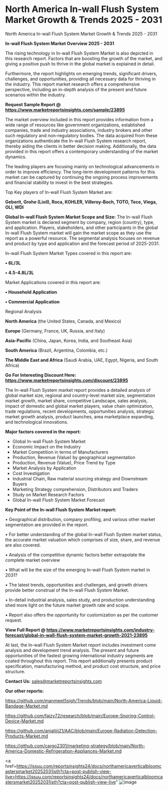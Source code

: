 # North America In-wall Flush System Market Growth & Trends 2025 - 2031
North America In-wall Flush System Market Growth & Trends 2025 - 2031

<Strong> In-wall Flush System Market Overview 2025 - 2031</strong>

The rising technology in In-wall Flush System Market is also depicted in this research report. Factors that are boosting the growth of the market, and giving a positive push to thrive in the global market is explained in detail.

Furthermore, the report highlights on emerging trends, significant drivers, challenges, and opportunities, providing all necessary data for thriving in the industry. This report market research offers a comprehensive perspective, including an in-depth analysis of the present and future scenarios within the industry.

<strong>Request Sample Report @ <a href=https://www.marketreportsinsights.com/sample/23895>https://www.marketreportsinsights.com/sample/23895</a></strong>

The market overview included in this report provides information from a wide range of resources like government organizations, established companies, trade and industry associations, industry brokers and other such regulatory and non-regulatory bodies. The data acquired from these organizations authenticate the In-wall Flush System research report, thereby aiding the clients in better decision making. Additionally, the data provided in this report offers a contemporary understanding of the market dynamics.

The leading players are focusing mainly on technological advancements in order to improve efficiency. The long-term development patterns for this market can be captured by continuing the ongoing process improvements and financial stability to invest in the best strategies.

Top Key players of In-wall Flush System Market are:

<strong>Geberit, Grohe (Lixil), Roca, KOHLER, Villeroy-Boch, TOTO, Tece, Viega, OLI, WDI</strong>

<strong><b>Global In-wall Flush System Market Scope and Size:</b></strong>
The In-wall Flush System market is declared segment by company, region (country), type, and application. Players, stakeholders, and other participants in the global In-wall Flush System market will gain the market scope as they use the report as a powerful resource. The segmental analysis focuses on revenue and product by type and application and the forecast period of 2025-2031.

In-wall Flush System Market Types covered in this report are:

<strong>• 6L/3L

• 4.5-4.8L/3L</strong>

Market Applications covered in this report are:

<strong>• Household Application

• Commercial Application</strong> 

Regional Analysis

<strong>North America</strong> (the United States, Canada, and Mexico)

<strong>Europe</strong> (Germany, France, UK, Russia, and Italy)

<strong>Asia-Pacific</strong> (China, Japan, Korea, India, and Southeast Asia)

<strong>South America</strong> (Brazil, Argentina, Colombia, etc.)

<strong>The Middle East and Africa</strong> (Saudi Arabia, UAE, Egypt, Nigeria, and South Africa)

<strong>Go For Interesting Discount Here: <a href=https://www.marketreportsinsights.com/discount/23895>https://www.marketreportsinsights.com/discount/23895</a></strong>

The In-wall Flush System market report provides a detailed analysis of global market size, regional and country-level market size, segmentation market growth, market share, competitive Landscape, sales analysis, impact of domestic and global market players, value chain optimization, trade regulations, recent developments, opportunities analysis, strategic market growth analysis, product launches, area marketplace expanding, and technological innovations.

<strong><b>Major factors covered in the report:</b></strong>
<ul>
  <li>Global In-wall Flush System Market </li>
  <li>Economic Impact on the Industry</li>
  <li>Market Competition in terms of Manufacturers</li>
  <li>Production, Revenue (Value) by geographical segmentation</li>
  <li>Production, Revenue (Value), Price Trend by Type</li>
  <li>Market Analysis by Application</li>
  <li>Cost Investigation</li>
  <li>Industrial Chain, Raw material sourcing strategy and Downstream Buyers</li>
  <li>Marketing Strategy comprehension, Distributors and Traders</li>
  <li>Study on Market Research Factors</li>
  <li>Global In-wall Flush System Market Forecast</li>
</ul>

<strong><b>Key Point of the In-wall Flush System Market report:</b></strong>

• Geographical distribution, company profiling, and various other market segmentation are provided in the report.

• For better understanding of the global In-wall Flush System market status, the accurate market valuation which comprises of size, share, and revenue are also covered.

• Analysis of the competitive dynamic factors better extrapolate the complete market overview

• What will be the size of the emerging In-wall Flush System market in 2031?

• The latest trends, opportunities and challenges, and growth drivers provide better construal of the In-wall Flush System Market.

• In-detail industrial analysis, sales study, and production understanding shed more light on the future market growth rate and scope.

• Report also offers the opportunity for customization as per the customer request.

<strong><b>View Full Report @ <a href=https://www.marketreportsinsights.com/industry-forecast/global-in-wall-flush-system-market-growth-2021-23895>https://www.marketreportsinsights.com/industry-forecast/global-in-wall-flush-system-market-growth-2021-23895</a></b></strong>


At last, the In-wall Flush System Market report includes investment come analysis and development trend analysis. The present and future opportunities of the fastest growing international industry segments are coated throughout this report. This report additionally presents product specification, manufacturing method, and product cost structure, and price structure.

<strong>Contact Us:</strong>
sales@marketreportsinsights.com

<strong>Our other reports:</strong>

<a href=https://github.com/manmeet5sigh/Trends/blob/main/North-America-Liquid-Bandage-Market.md>https://github.com/manmeet5sigh/Trends/blob/main/North-America-Liquid-Bandage-Market.md</a>

<a href=https://github.com/faizy72/research/blob/main/Europe-Snoring-Control-Device-Market.md>https://github.com/faizy72/research/blob/main/Europe-Snoring-Control-Device-Market.md</a>

<a href=https://github.com/anjaliiii21/AAC/blob/main/Europe-Radiation-Detection-Products-Market.md>https://github.com/anjaliiii21/AAC/blob/main/Europe-Radiation-Detection-Products-Market.md</a>

<a href=https://github.com/cargo2301/marketing-strategy/blob/main/North-America-Domestic-Refrigeration-Appliances-Market.md>https://github.com/cargo2301/marketing-strategy/blob/main/North-America-Domestic-Refrigeration-Appliances-Market.md</a>

<a href=https://issuu.com/reportsinsights24/docs/northamericaverticalbloomcastersmarket20252031isth?cta=post-publish-view-live>https://issuu.com/reportsinsights24/docs/northamericaverticalbloomcastersmarket20252031isth?cta=post-publish-view-live</a>"
![image](https://github.com/user-attachments/assets/5786dd9f-bd3e-4e4e-81a6-3c8ad2096168)
